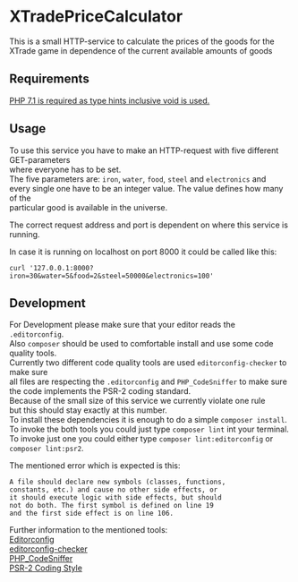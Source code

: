 # XTradePriceCalculator

This is a small HTTP-service to calculate the prices of the goods for the XTrade game 
in dependence of the current available amounts of goods

## Requirements

[PHP 7.1 is required as type hints inclusive void is used.](https://wiki.php.net/rfc/void_return_type)

## Usage 

To use this service you have to make an HTTP-request with five different GET-parameters  
where everyone has to be set.  
The five parameters are: `iron`, `water`, `food`, `steel` and `electronics` and   
every single one have to be an integer value. The value defines how many of the  
particular good is available in the universe.

The correct request address and port is dependent on where this service is running.  

In case it is running on localhost on port 8000 it could be called like this:  

`curl '127.0.0.1:8000?iron=30&water=5&food=2&steel=50000&electronics=100'`

## Development

For Development please make sure that your editor reads the `.editorconfig`.  
Also `composer` should be used to comfortable install and use some code quality tools.  
Currently two different code quality tools are used `editorconfig-checker` to make sure   
all files are respecting the `.editorconfig` and `PHP_CodeSniffer` to make sure   
the code implements the PSR-2 coding standard.   
Because of the small size of this service we currently violate one rule   
but this should stay exactly at this number.  
To install these dependencies it is enough to do a simple `composer install`.  
To invoke the both tools you could just type `composer lint` int your terminal.  
To invoke just one you could either type `composer lint:editorconfig` or `composer lint:psr2`.  

The mentioned error which is expected is this:

```
A file should declare new symbols (classes, functions,
constants, etc.) and cause no other side effects, or
it should execute logic with side effects, but should
not do both. The first symbol is defined on line 19
and the first side effect is on line 106.
```


Further information to the mentioned tools:  
[Editorconfig](http://editorconfig.org/)  
[editorconfig-checker](https://github.com/editorconfig-checker/editorconfig-checker.php)  
[PHP_CodeSniffer](https://github.com/squizlabs/PHP_CodeSniffer)  
[PSR-2 Coding Style](http://www.php-fig.org/psr/psr-2/)
